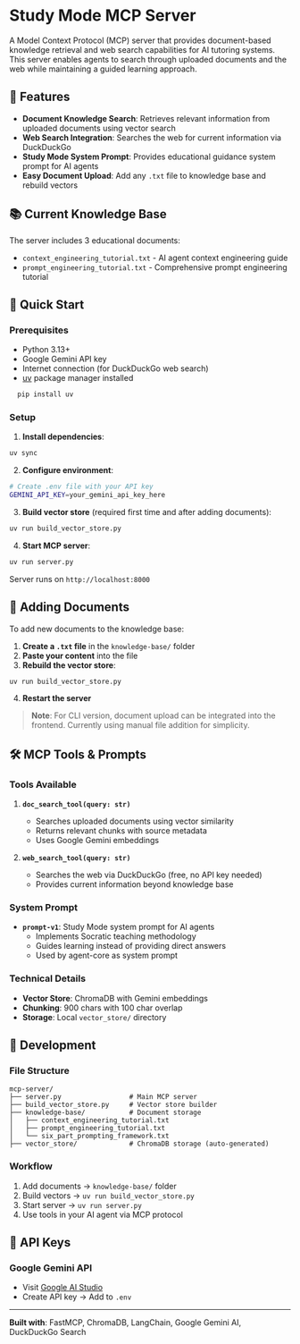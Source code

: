 # Study Mode MCP Server

A Model Context Protocol (MCP) server that provides document-based knowledge retrieval and web search capabilities for AI tutoring systems. This server enables agents to search through uploaded documents and the web while maintaining a guided learning approach.

## 🌟 Features

- **Document Knowledge Search**: Retrieves relevant information from uploaded documents using vector search
- **Web Search Integration**: Searches the web for current information via DuckDuckGo
- **Study Mode System Prompt**: Provides educational guidance system prompt for AI agents
- **Easy Document Upload**: Add any `.txt` file to knowledge base and rebuild vectors

## 📚 Current Knowledge Base

The server includes 3 educational documents:
- `context_engineering_tutorial.txt` - AI agent context engineering guide
- `prompt_engineering_tutorial.txt` - Comprehensive prompt engineering tutorial 

## 🚀 Quick Start

### Prerequisites
- Python 3.13+
- Google Gemini API key
- Internet connection (for DuckDuckGo web search)
- [uv](https://github.com/astral-sh/uv) package manager installed
```bash
  pip install uv
```

### Setup

1. **Install dependencies**:
```bash
uv sync
```

2. **Configure environment**:
```bash
# Create .env file with your API key
GEMINI_API_KEY=your_gemini_api_key_here
```

3. **Build vector store** (required first time and after adding documents):
```bash
uv run build_vector_store.py
```

4. **Start MCP server**:
```bash
uv run server.py
```

Server runs on `http://localhost:8000`

## 📄 Adding Documents

To add new documents to the knowledge base:

1. **Create a `.txt` file** in the `knowledge-base/` folder
2. **Paste your content** into the file
3. **Rebuild the vector store**:
```bash
uv run build_vector_store.py
```
4. **Restart the server**

> **Note**: For CLI version, document upload can be integrated into the frontend. Currently using manual file addition for simplicity.

## 🛠️ MCP Tools & Prompts

### Tools Available
1. **`doc_search_tool(query: str)`**
   - Searches uploaded documents using vector similarity
   - Returns relevant chunks with source metadata
   - Uses Google Gemini embeddings

2. **`web_search_tool(query: str)`**
   - Searches the web via DuckDuckGo (free, no API key needed)
   - Provides current information beyond knowledge base

### System Prompt
- **`prompt-v1`**: Study Mode system prompt for AI agents
  - Implements Socratic teaching methodology
  - Guides learning instead of providing direct answers
  - Used by agent-core as system prompt

### Technical Details
- **Vector Store**: ChromaDB with Gemini embeddings
- **Chunking**: 900 chars with 100 char overlap
- **Storage**: Local `vector_store/` directory

## 🔄 Development

### File Structure
```
mcp-server/
├── server.py                 # Main MCP server
├── build_vector_store.py     # Vector store builder
├── knowledge-base/           # Document storage
│   ├── context_engineering_tutorial.txt
│   ├── prompt_engineering_tutorial.txt
│   └── six_part_prompting_framework.txt
├── vector_store/             # ChromaDB storage (auto-generated)
```

### Workflow
1. Add documents → `knowledge-base/` folder
2. Build vectors → `uv run build_vector_store.py`
3. Start server → `uv run server.py`
4. Use tools in your AI agent via MCP protocol



## 🔑 API Keys

### Google Gemini API
- Visit [Google AI Studio](https://aistudio.google.com/apikey)
- Create API key → Add to `.env`

---

**Built with**: FastMCP, ChromaDB, LangChain, Google Gemini AI, DuckDuckGo Search
